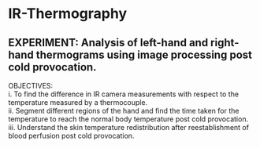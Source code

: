 # IR-Thermography

## EXPERIMENT: Analysis of left-hand and right-hand thermograms using image processing post cold provocation.
 
OBJECTIVES: <br/>
i. To find the difference in IR camera measurements with respect to the temperature measured by a thermocouple. <br/>
ii. Segment different regions of the hand and find the time taken for the temperature to reach the normal body temperature post cold provocation. <br/>
iii. Understand the skin temperature redistribution after reestablishment of blood perfusion post cold provocation. <br/>
